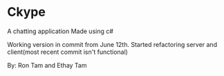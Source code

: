 # Ckype
A chatting application
Made using c#

Working version in commit from June 12th.
Started refactoring server and client(most recent commit isn't functional) 

By: Ron Tam and Ethay Tam
